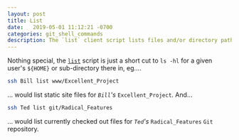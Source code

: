 ```yaml
---
layout: post
title: List
date:   2019-05-01 11:12:21 -0700
categories: git_shell_commands
description: The `list` client script lists files and/or directory paths under `${HOME}`.
---
```



Nothing special, the [`list`][source_master__list] script is just a short cut to `ls -hl` for a given user's `${HOME}` or sub-directory there in, eg....


```bash
ssh Bill list www/Excellent_Project
```


... would list static site files for _`Bill`'s_ `Excellent_Project`. And...


```bash
ssh Ted list git/Radical_Features
```


... would list currently checked out files for _`Ted`'s_ `Radical_Features` `Git` repository.


[source_master__list]: https://github.com/S0AndS0/Jekyll_Admin/blob/master/git_shell_commands/list
